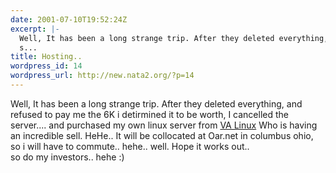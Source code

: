 ```yaml
---
date: 2001-07-10T19:52:24Z
excerpt: |-
  Well, It has been a long strange trip. After they deleted everything, and refused to pay me the 6K i detirmined it to be worth, I cancelled the server.... and purchased my own linux server from VA Linux Who is having an incredible sell. HeHe.. It will be collocated at Oar.net in columbus ohio, so i will have to commute.. hehe.. well. Hope it works out..
  s...
title: Hosting..
wordpress_id: 14
wordpress_url: http://new.nata2.org/?p=14
---
```


Well, It has been a long strange trip. After they deleted everything, and refused to pay me the 6K i detirmined it to be worth, I cancelled the server.... and purchased my own linux server from <a href="http://www.valinux.com">VA Linux</a> Who is having an incredible sell. HeHe.. It will be collocated at Oar.net in columbus ohio, so i will have to commute.. hehe.. well. Hope it works out..<br>
so do my investors.. hehe :)
